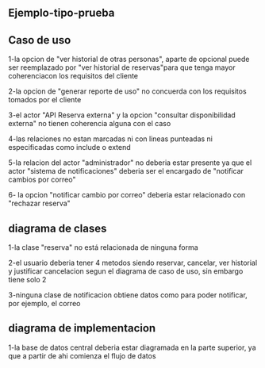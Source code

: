 Ejemplo-tipo-prueba
---
Caso de uso
-
1-la opcion de "ver historial de otras personas", aparte de opcional puede ser reemplazado
por "ver historial de reservas"para que tenga mayor coherenciacon los requisitos del cliente

2-la opcion de "generar reporte de uso" no concuerda con los requisitos tomados por el cliente

3-el actor "API Reserva externa" y la opcion "consultar disponibilidad externa" no tienen coherencia alguna con el caso

4-las relaciones no estan marcadas ni con lineas punteadas ni especificadas como include o extend

5-la relacion del actor "administrador" no deberia estar presente ya que el actor "sistema de notificaciones" deberia ser el encargado de "notificar cambios por correo"

6- la opcion "notificar cambio por correo" deberia estar relacionado con "rechazar reserva"

diagrama de clases
-
1-la clase "reserva" no está relacionada de ninguna forma 

2-el usuario deberia tener 4 metodos siendo reservar, cancelar, ver historial y justificar cancelacion segun el diagrama de caso de uso, sin embargo tiene solo 2 

3-ninguna clase de notificacion obtiene datos como para poder notificar, por ejemplo, el correo 


diagrama de implementacion
-
1-la base de datos central deberia estar diagramada en la parte superior, ya que a partir de ahi comienza el flujo de datos 

